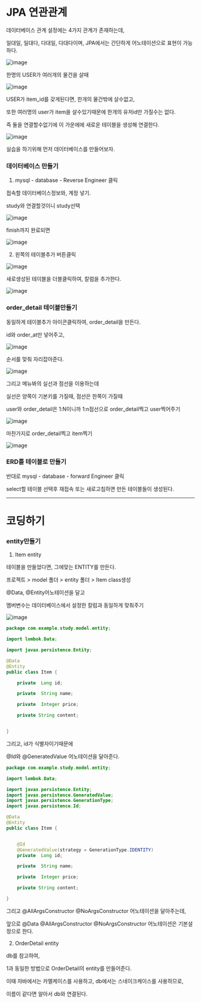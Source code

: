 # JPA 연관관계
데이터베이스 관계 설정에는 4가지 관계가 존재하는데,

일대일, 일대다, 다대일, 다대다이며, JPA에서는 간단하게 어노테이션으로 표현이 가능하다.

![image](https://user-images.githubusercontent.com/85108615/196566312-2531439e-c494-4683-b2b1-623d70e0f31d.png)



한명의 USER가 여러개의 물건을 살때

![image](https://user-images.githubusercontent.com/85108615/196105526-449aaa82-516f-4736-8ccc-ffcde63c4090.png)


USER가 item_id를 갖게된다면, 한개의 물건밖에 살수없고,

또한 여러명의 user가 item을 살수있기때문에 한개의 유저id만 가질수는 없다.

즉 둘을 연결할수없기에 이 가운에에 새로운 테이블을 생성해 연결한다.

![image](https://user-images.githubusercontent.com/85108615/196105794-2c1a25c8-5558-4623-855a-cd22fa0ba0a6.png)

실습을 하기위해 먼저 데이터베이스를 만들어보자.

### 데이터베이스 만들기

1. mysql - database - Reverse Engineer 클릭

접속할 데이터베이스정보와, 계정 넣기.

study와 연결할것이니 study선택

![image](https://user-images.githubusercontent.com/85108615/196106624-8a847428-d7d9-4aca-bd06-85ddf73916b3.png)

finish까지 완료되면

![image](https://user-images.githubusercontent.com/85108615/196106742-91c4bb44-537c-4aa2-9ded-8a55955d14f3.png)

2. 왼쪽의 테이블추가 버튼클릭 

![image](https://user-images.githubusercontent.com/85108615/196107167-5d7a6be8-cc8c-4402-a3fe-0e6106882c6e.png)

새로생성된 테이블을 더블클릭하여, 칼럼을 추가한다.

![image](https://user-images.githubusercontent.com/85108615/196107419-3e9573af-7806-4290-a76c-177ffd619247.png)

### order_detail 테이블만들기

동일하게 테이블추가 아이콘클릭하여, order_detail을 만든다.

id와 order_at만 넣어주고, 

![image](https://user-images.githubusercontent.com/85108615/196108525-6ef2c0de-1fdb-4be6-b3f3-a97d144d917f.png)

순서를 맞춰 자리잡아준다.

![image](https://user-images.githubusercontent.com/85108615/196108578-aafd85a7-cc3d-4896-8c78-9e349540a260.png)

그리고 메뉴봐의 실선과 점선을 이용하는데

실선은 양쪽이 기본키를 가질때, 점선은 한쪽이 가질때

user와 order_detail은 1:N이니까 1:n점선으로 order_detail찍고 user찍어주기

![image](https://user-images.githubusercontent.com/85108615/196109079-c397969f-b1f7-4b61-83a8-5460686c5cb2.png)


마찬가지로 order_detail찍고 item찍기

![image](https://user-images.githubusercontent.com/85108615/196109222-2de58b2a-2e17-4fa3-8f77-1b976af72098.png)


### ERD를 테이블로 만들기

반대로  mysql - database - forward Engineer 클릭

select할 테이블 선택후 재접속 또는 새로고침하면 만든 테이블들이 생성된다.

-------------------------------------------------------------------------

# 코딩하기

### entity만들기

1. Item entity


테이블을 만들었다면, 그에맞는 ENTITY를 만든다.

프로젝트 > model 폴더 > entity 폴더 > Item class생성

@Data, @Entity어노테이션을 달고

멤버변수는 데이터베이스에서 설정한 칼럼과 동일하게 맞춰주기

![image](https://user-images.githubusercontent.com/85108615/196567167-86b70b72-a751-4bd3-a55d-94dff4d183f1.png)


```java
package com.example.study.model.entity;

import lombok.Data;

import javax.persistence.Entity;

@Data
@Entity
public class Item {

    private  Long id;

    private  String name;

    private  Integer price;

    private String content;


}


```

그리고, id가 식별자이기때문에

@Id와 @GeneratedValue 어노테이션을 달아준다.


```java
package com.example.study.model.entity;

import lombok.Data;

import javax.persistence.Entity;
import javax.persistence.GeneratedValue;
import javax.persistence.GenerationType;
import javax.persistence.Id;

@Data
@Entity
public class Item {


    @Id 
    @GeneratedValue(strategy = GenerationType.IDENTITY)
    private  Long id;

    private  String name;

    private  Integer price;

    private String content;

}
```

그리고 @AllArgsConstructor
@NoArgsConstructor 어노테이션을 달아주는데,

앞으로 @Data
@AllArgsConstructor
@NoArgsConstructor 어노테이션은 기본설정으로 한다.



2. OrderDetail entity

db를 참고하여, 

1과 동일한 방법으로 OrderDetail의 entity를 만들어준다.

이때 자바에서는 카멜케이스를 사용하고, db에서는 스네이크케이스를 사용하므로,

이름이 같다면 알아서 db와 연결된다.



